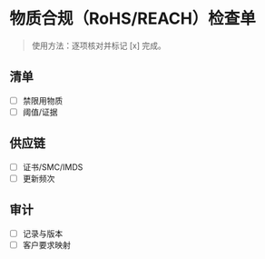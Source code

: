 # 物质合规（RoHS/REACH）检查单

> 使用方法：逐项核对并标记 [x] 完成。

## 清单

- [ ] 禁限用物质
- [ ] 阈值/证据

## 供应链

- [ ] 证书/SMC/IMDS
- [ ] 更新频次

## 审计

- [ ] 记录与版本
- [ ] 客户要求映射
